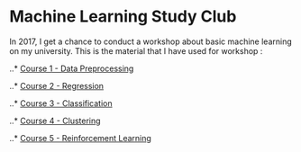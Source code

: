 # Machine Learning Study Club

In 2017, I get a chance to conduct a workshop about basic machine learning on my university. This is the material that I have used for workshop :

..* [Course 1 - Data Preprocessing](https://github.com/sofianfadli95/Study-Club-Machine-Learning/tree/master/Course%201%20-%20Data%20Preprocessing)

..* [Course 2 - Regression](https://github.com/sofianfadli95/Study-Club-Machine-Learning/tree/master/Course%202%20-%20Regression)

..* [Course 3 - Classification](https://github.com/sofianfadli95/Study-Club-Machine-Learning/tree/master/Course%203%20-%20Classification)

..* [Course 4 - Clustering](https://github.com/sofianfadli95/Study-Club-Machine-Learning/tree/master/Course%204%20-%20Clustering)

..* [Course 5 - Reinforcement Learning](https://github.com/sofianfadli95/Study-Club-Machine-Learning/tree/master/Course%205%20-%20Reinforcement%20Learning)